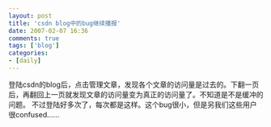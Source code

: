 ```yaml
---
layout: post
title: 'csdn blog中的bug继续播报'
date: 2007-02-07 16:36
comments: true
tags: ['blog']
categories:
- [daily]
---
```


登陆csdn的blog后，点击管理文章，发现各个文章的访问量是过去的。下翻一页后，再翻回上一页就发现文章的访问量变为真正的访问量了。不知道是不是缓冲的问题。
不过登陆好多次了，每次都是这样。这个bug很小，但是另我们这些用户很confused......

